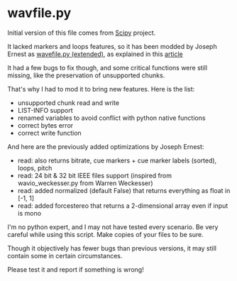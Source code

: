 # wavfile.py

Initial version of this file comes from [Scipy](https://github.com/scipy/scipy/blob/v0.14.0/scipy/io/wavfile.py) project.

It lacked markers and loops features, so it has been modded by Joseph Ernest as [wavefile.py (extended)](https://gist.github.com/josephernest/3f22c5ed5dabf1815f16efa8fa53d476), as explained in this [article](https://josephbasquin.fr/pythonaudiomodules)

It had a few bugs to fix though, and some critical functions were still missing, like the preservation of unsupported chunks.

That's why I had to mod it to bring new features. Here is the list:

* unsupported chunk read and write
* LIST-INFO support
* renamed variables to avoid conflict with python native functions
* correct bytes error
* correct write function

And here are the previously added optimizations by Joseph Ernest:

* read: also returns bitrate, cue markers + cue marker labels (sorted), loops, pitch
* read: 24 bit & 32 bit IEEE files support (inspired from wavio_weckesser.py from Warren Weckesser)
* read: added normalized (default False) that returns everything as float in [-1, 1]
* read: added forcestereo that returns a 2-dimensional array even if input is mono

I'm no python expert, and I may not have tested every scenario. Be very careful while using this script. Make copies of your files to be sure.

Though it objectively has fewer bugs than previous versions, it may still contain some in certain circumstances.

Please test it and report if something is wrong!
